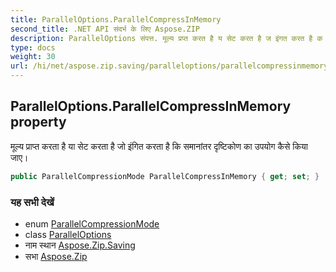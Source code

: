 ```yaml
---
title: ParallelOptions.ParallelCompressInMemory
second_title: .NET API संदर्भ के लिए Aspose.ZIP
description: ParallelOptions संपत्त. मूल्य प्रप्त करत है य सेट करत है ज इंगत करत है क समनंतर दृष्टकण क उपयग कैसे कय जए
type: docs
weight: 30
url: /hi/net/aspose.zip.saving/paralleloptions/parallelcompressinmemory/
---
```

## ParallelOptions.ParallelCompressInMemory property

मूल्य प्राप्त करता है या सेट करता है जो इंगित करता है कि समानांतर दृष्टिकोण का उपयोग कैसे किया जाए।

```csharp
public ParallelCompressionMode ParallelCompressInMemory { get; set; }
```

### यह सभी देखें

* enum [ParallelCompressionMode](../../parallelcompressionmode/)
* class [ParallelOptions](../)
* नाम स्थान [Aspose.Zip.Saving](../../paralleloptions/)
* सभा [Aspose.Zip](../../../)


